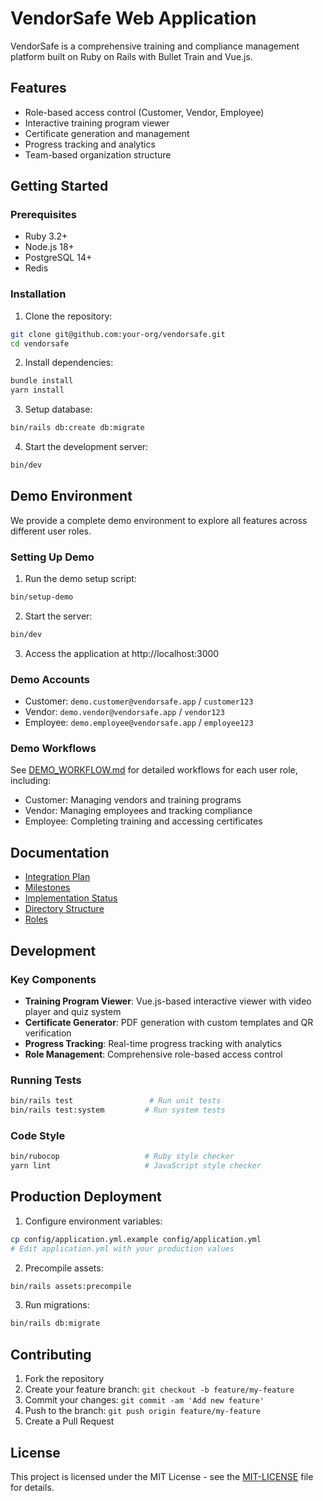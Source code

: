 # VendorSafe Web Application

VendorSafe is a comprehensive training and compliance management platform built on Ruby on Rails with Bullet Train and Vue.js.

## Features

- Role-based access control (Customer, Vendor, Employee)
- Interactive training program viewer
- Certificate generation and management
- Progress tracking and analytics
- Team-based organization structure

## Getting Started

### Prerequisites

- Ruby 3.2+
- Node.js 18+
- PostgreSQL 14+
- Redis

### Installation

1. Clone the repository:
```bash
git clone git@github.com:your-org/vendorsafe.git
cd vendorsafe
```

2. Install dependencies:
```bash
bundle install
yarn install
```

3. Setup database:
```bash
bin/rails db:create db:migrate
```

4. Start the development server:
```bash
bin/dev
```

## Demo Environment

We provide a complete demo environment to explore all features across different user roles.

### Setting Up Demo

1. Run the demo setup script:
```bash
bin/setup-demo
```

2. Start the server:
```bash
bin/dev
```

3. Access the application at http://localhost:3000

### Demo Accounts

- Customer: `demo.customer@vendorsafe.app` / `customer123`
- Vendor: `demo.vendor@vendorsafe.app` / `vendor123`
- Employee: `demo.employee@vendorsafe.app` / `employee123`

### Demo Workflows

See [DEMO_WORKFLOW.md](docs/DEMO_WORKFLOW.md) for detailed workflows for each user role, including:
- Customer: Managing vendors and training programs
- Vendor: Managing employees and tracking compliance
- Employee: Completing training and accessing certificates

## Documentation

- [Integration Plan](docs/INTEGRATION-PLAN.md)
- [Milestones](docs/MILESTONES.md)
- [Implementation Status](docs/IMPLEMENTATION-STATUS.md)
- [Directory Structure](docs/DIRECTORY_STRUCTURE.md)
- [Roles](docs/ROLES.md)

## Development

### Key Components

- **Training Program Viewer**: Vue.js-based interactive viewer with video player and quiz system
- **Certificate Generator**: PDF generation with custom templates and QR verification
- **Progress Tracking**: Real-time progress tracking with analytics
- **Role Management**: Comprehensive role-based access control

### Running Tests

```bash
bin/rails test                 # Run unit tests
bin/rails test:system         # Run system tests
```

### Code Style

```bash
bin/rubocop                   # Ruby style checker
yarn lint                     # JavaScript style checker
```

## Production Deployment

1. Configure environment variables:
```bash
cp config/application.yml.example config/application.yml
# Edit application.yml with your production values
```

2. Precompile assets:
```bash
bin/rails assets:precompile
```

3. Run migrations:
```bash
bin/rails db:migrate
```

## Contributing

1. Fork the repository
2. Create your feature branch: `git checkout -b feature/my-feature`
3. Commit your changes: `git commit -am 'Add new feature'`
4. Push to the branch: `git push origin feature/my-feature`
5. Create a Pull Request

## License

This project is licensed under the MIT License - see the [MIT-LICENSE](MIT-LICENSE) file for details.